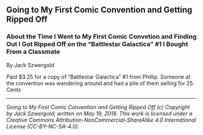 ## Going to My First Comic Convention and Getting Ripped Off
### About the Time I Went to My First Comic Convetion and Finding Out I Got Ripped Off on the “Battlestar Galactica” #1 I Bought From a Classmate

By Jack Szwergold


Paid $3.25 for a copy of “Battlestar Galactica” #1 from Phillip. Someone at the convention was wandering around and had a pile of them selling for 25 Cents

***

*Going to My First Comic Convention and Getting Ripped Off (c) Copyright by Jack Szwergold; written on May 19, 2018. This work is licensed under a Creative Commons Attribution-NonCommercial-ShareAlike 4.0 International License (CC-BY-NC-SA-4.0).*